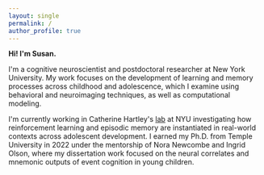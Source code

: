 ```yaml
---
layout: single
permalink: /
author_profile: true
---
```

**Hi! I'm Susan.**

I'm a cognitive neuroscientist and postdoctoral researcher at New York University. My work focuses on the development of learning and memory processes across childhood and adolescence, which I examine using behavioral and neuroimaging techniques, as well as computational modeling.

I'm currently working in Catherine Hartley's <a href="https://www.hartleylab.org/">lab</a> at NYU investigating how reinforcement learning and episodic memory are instantiated in real-world contexts across adolescent development. I earned my Ph.D. from Temple University in 2022 under the mentorship of Nora Newcombe and Ingrid Olson, where my dissertation work focused on the neural correlates and mnemonic outputs of  event cognition in young children.